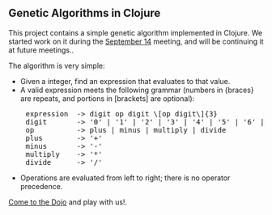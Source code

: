 Genetic Algorithms in Clojure
-----------------------------

This project contains a simple genetic algorithm implemented in Clojure. We
started work on it during the [September 14][1] meeting, and will be continuing
it at future meetings..

The algorithm is very simple:

* Given a integer, find an expression that evaluates to that value.
* A valid expression meets the following grammar (numbers in {braces} are
  repeats, and portions in \[brackets\] are optional):

<pre>
    expression  -> digit op digit \[op digit\]{3}
    digit       -> '0' | '1' | '2' | '3' | '4' | '5' | '6' | '7' | '8' | '9'
    op          -> plus | minus | multiply | divide
    plus        -> '+'
    minus       -> '-'
    multiply    -> '*'
    divide      -> '/'
</pre>

* Operations are evaluated from left to right; there is no operator precedence.

[Come to the Dojo][2] and play with us!.

[1]: http://austincodedojo.github.com/2011/09/14/Meeting-Notes-September-14-2011.html "Meeting notes from the September 14 meeting."
[2]: http://austincodedojo.github.com "The Austin Code Dojo homepage"
